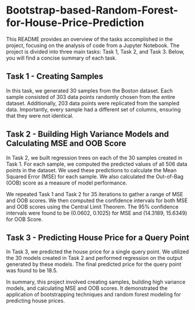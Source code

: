 # Bootstrap-based-Random-Forest-for-House-Price-Prediction

This README provides an overview of the tasks accomplished in the project, focusing on the analysis of code from a Jupyter Notebook. The project is divided into three main tasks: Task 1, Task 2, and Task 3. Below, you will find a concise summary of each task.

## Task 1 - Creating Samples
In this task, we generated 30 samples from the Boston dataset. Each sample consisted of 303 data points randomly chosen from the entire dataset. Additionally, 203 data points were replicated from the sampled data. Importantly, every sample had a different set of columns, ensuring that they were not identical.

## Task 2 - Building High Variance Models and Calculating MSE and OOB Score
In Task 2, we built regression trees on each of the 30 samples created in Task 1. For each sample, we computed the predicted values of all 506 data points in the dataset. We used these predictions to calculate the Mean Squared Error (MSE) for each sample. We also calculated the Out-of-Bag (OOB) score as a measure of model performance.

We repeated Task 1 and Task 2 for 35 iterations to gather a range of MSE and OOB scores. We then computed the confidence intervals for both MSE and OOB scores using the Central Limit Theorem. The 95% confidence intervals were found to be (0.0602, 0.1025) for MSE and (14.3189, 15.6349) for OOB Score.

## Task 3 - Predicting House Price for a Query Point
In Task 3, we predicted the house price for a single query point. We utilized the 30 models created in Task 2 and performed regression on the output generated by these models. The final predicted price for the query point was found to be 18.5.

In summary, this project involved creating samples, building high variance models, and calculating MSE and OOB scores. It demonstrated the application of bootstrapping techniques and random forest modeling for predicting house prices.
